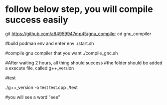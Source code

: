 # follow below step, you will compile success easily


git https://github.com/a84959947mp45/gnu_compiler
cd gnu_compiler

#build podman env and enter env
./start.sh 

#compile gnu compiler that you want 
./compile_gnc.sh 

#After waiting  2 hours, all thing should success
#the folder should be added a execute file, called g++_version

#test

./g++_version -o test test.cpp
./test

#you will see a word "eee"
